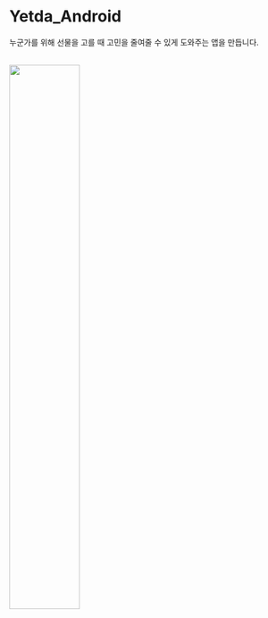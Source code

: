 # Yetda_Android
누군가를 위해 선물을 고를 때 고민을 줄여줄 수 있게 도와주는 앱을 만듭니다.

<br>

<img src="https://github.com/Nexters/Yetda_Android/blob/master/yetda_week2.jpg" width="50%">
